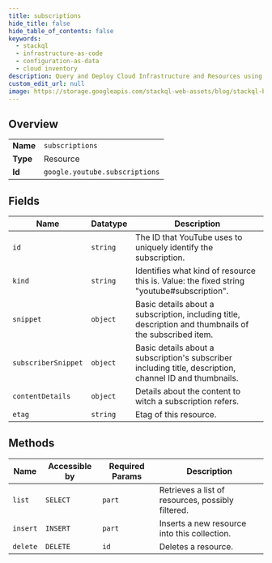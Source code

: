 ```yaml
---
title: subscriptions
hide_title: false
hide_table_of_contents: false
keywords:
  - stackql
  - infrastructure-as-code
  - configuration-as-data
  - cloud inventory
description: Query and Deploy Cloud Infrastructure and Resources using SQL
custom_edit_url: null
image: https://storage.googleapis.com/stackql-web-assets/blog/stackql-blog-post-featured-image.png
---
```

  
    

## Overview
<table><tbody>
<tr><td><b>Name</b></td><td><code>subscriptions</code></td></tr>
<tr><td><b>Type</b></td><td>Resource</td></tr>
<tr><td><b>Id</b></td><td><code>google.youtube.subscriptions</code></td></tr>
</tbody></table>

## Fields
| Name | Datatype | Description |
| ---- | -------- | ----------- |
| `id` | `string` | The ID that YouTube uses to uniquely identify the subscription. |
| `kind` | `string` | Identifies what kind of resource this is. Value: the fixed string "youtube#subscription". |
| `snippet` | `object` | Basic details about a subscription, including title, description and thumbnails of the subscribed item. |
| `subscriberSnippet` | `object` | Basic details about a subscription's subscriber including title, description, channel ID and thumbnails. |
| `contentDetails` | `object` | Details about the content to witch a subscription refers. |
| `etag` | `string` | Etag of this resource. |
## Methods
| Name | Accessible by | Required Params | Description |
| ---- | ------------- | --------------- | ----------- |
| `list` | `SELECT` | `part` | Retrieves a list of resources, possibly filtered. |
| `insert` | `INSERT` | `part` | Inserts a new resource into this collection. |
| `delete` | `DELETE` | `id` | Deletes a resource. |
